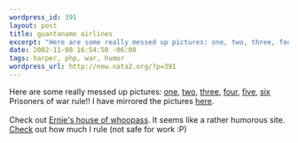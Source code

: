 ```yaml
--- 
wordpress_id: 391
layout: post
title: guantanamo airlines
excerpt: "Here are some really messed up pictures: one, two, three, four, "
date: 2002-11-08 16:54:50 -06:00
tags: harper, php, war, humor
wordpress_url: http://new.nata2.org/?p=391
---
```

Here are some really messed up pictures: <a href="http://pictures.ehowa.com/pic/guantanamoairlines1.jpg">one</a>, <a href="http://pictures.ehowa.com/pic/guantanamoairlines2.jpg">two</a>, <a href="http://pictures.ehowa.com/pic/guantanamoairlines3.jpg">three</a>, <a href="http://pictures.ehowa.com/pic/guantanamoairlines4.jpg">four</a>, <a href="http://pictures.ehowa.com/pic/guantanamoairlines5.jpg">five</a>, <a href="http://pictures.ehowa.com/pic/guantanamoairlines6.jpg">six</a><br/>Prisoners of war rule!! I have mirrored the pictures <a href="http://nata2.info/?path=pictures%2FIncoming%2FPOW">here</a>.<br/><br/>Check out <a href="http://www.ehowa.com/">Ernie's house of whoopass</a>. It seems like a rather humorous site. <br/><a href="http://www.vboogieman.com/boobies.php?text=Harper">Check</a> out how much I rule (not safe for work :P)
